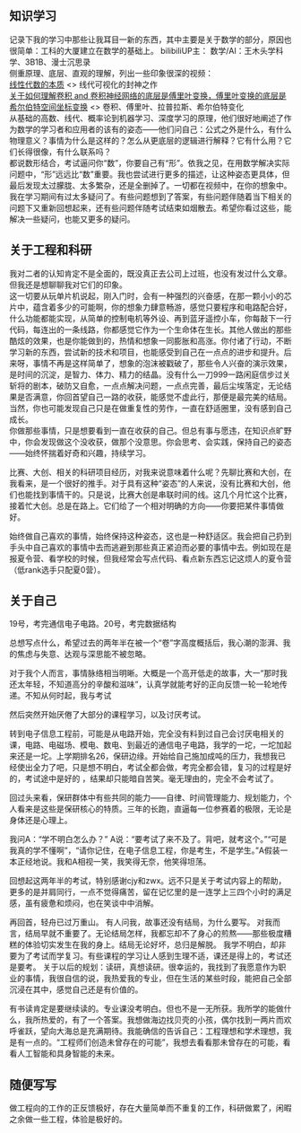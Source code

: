 ## 知识学习
记录下我的学习中那些让我耳目一新的东西，其中主要是关于数学的部分，原因也很简单：工科的大厦建立在数学的基础上。
bilibiliUP主：
数学/AI：王木头学科学、3B1B、漫士沉思录  
侧重原理、底层、直观的理解，列出一些印象很深的视频：  
[线性代数的本质](https://space.bilibili.com/88461692/channel/seriesdetail?sid=1528927) <> 线代可视化的封神之作   
[关于如何理解卷积 and 卷积神经网络的底层是傅里叶变换，傅里叶变换的底层是希尔伯特空间坐标变换](https://space.bilibili.com/504715181/channel/collectiondetail?sid=754403) <> 卷积、傅里叶、拉普拉斯、希尔伯特变化  
从基础的高数、线代、概率论到机器学习、深度学习的原理，他们很好地阐述了作为数学的学习者和应用者的该有的姿态——他们问自己：公式之外是什么，有什么物理意义？事情为什么是这样的？怎么从更底层的逻辑进行解释？它有什么用？它们长得很像，有什么联系吗？  
都说数形结合，考试逼问你“数”，你要自己有“形”。依我之见，在用数学解决实际问题中，“形”远远比“数”重要。我也尝试进行更多的描述，让这种姿态更具体，但最后发现太过朦胧、太多繁杂，还是全删掉了。一切都在视频中，在你的想象中。     
我在学习期间有过太多疑问了。有些问题想到了答案，有些问题伴随着当下相关的问题下又重新回想起来，还有些问题伴随考试结束如烟散去。希望你看过这些，能解决一些疑问，也能又更多的疑问。  

## 关于工程和科研
我对二者的认知肯定不是全面的，既没真正去公司上过班，也没有发过什么文章。但我还是想聊聊我对它们的印象。  
这一切要从玩单片机说起，刚入门时，会有一种强烈的兴奋感，在那一颗小小的芯片中，蕴含着多少的可能啊，你的想象力肆意畅游，感觉只要程序和电路配合好，什么功能都能实现，从简单的控制电机等外设、再到蓝牙遥控小车，你每敲下一行代码，每连出的一条线路，你都感觉它作为一个生命体在生长。其他人做出的那些酷炫的效果，也是你能做到的，热情和想象一同膨胀和高涨。你付诸了行动，不断学习新的东西，尝试新的技术和项目，也能感受到自己在一点点的进步和提升。后来呀，事情不再是这样简单了，想象的泡沫被戳破了，那些令人兴奋的演示效果，是时间的沉淀，是智力、体力、精力的结晶。没有什么一刀999一路闲庭信步过关斩将的剧本，破防又自愈，一点点解决问题，一点点完善，最后尘埃落定，无论结果是否满意，你回首望自己一路的收获，能感觉不虚此行，那便是最完美的结局。当然，你也可能发现自己只是在做重复性的劳作，一直在舒适圈里，没有感到自己成长。  
你做那些事情，只是想要看到一直在收获的自己。但总有事与愿违，在知识点旷野中，你会发现做这个没收获，做那个没意思。你会思考、会实践，保持自己的姿态——始终怀揣着好奇和兴趣，持续学习。  

比赛、大创、相关的科研项目经历，对我来说意味着什么呢？先聊比赛和大创，在我看来，是一个很好的推手。对于具有这种“姿态”的人来说，没有比赛和大创，他们也能找到事情干的。只是说，比赛大创是串联时间的线。这几个月忙这个比赛，接着忙大创。总是在路上。它们给了一个相对明确的方向——你要把某件事情做好。

始终做自己喜欢的事情，始终保持这种姿态，这也是一种舒适区。我会把自己扔到手头中自己喜欢的事情中去而逃避到那些真正紧迫而必要的事情中去。例如现在是报夏令营、看学校的时候，但我经常会写点代码、看点新东西忘记这烦人的夏令营（低rank选手只配夏0营）。

## 关于自己
19号，考完通信电子电路。20号，考完数据结构

总想写点什么，希望过去的两年半在被一个“卷”字高度概括后，我心潮的澎湃、我的焦虑与失意、达观与深思能不被忽略。

对于我个人而言，事情脉络相当明晰。大概是一个高开低走的故事，大一“那时我还太年轻，不知道高分的辛酸和滋味”，认真学就能考好的正向反馈一轮一轮地传递。不知从何时起，我与考试

然后突然开始厌倦了大部分的课程学习，以及讨厌考试。

转到电子信息工程前，可能是从电路开始，完全没有料到过自己会讨厌电相关的课，电路、电磁场、模电、数电、到最近的通信电子电路，我学的一坨，一坨加起来还是一坨。上学期排名26，保研边缘。开始给自己施加成吨的压力，我想我已经使出全力了吧，只是想不明白，考试全都会做，考完全都会错，复习的过程是好的，考试途中是好的 ，结果却只能暗自苦笑。毫无理由的，完全不会考试了。

回过头来看，保研群体中有些共同的能力——自律、时间管理能力、规划能力，个人看来是这些是保研核心的特质。三年的长跑，直逼每一位参赛着的极限，无论是身体还是心理上。

我问A：“学不明白怎么办？” A说：“要考试了来不及了。背吧，就考这个。”“可是我真的学不懂啊”，“请你记住，在电子信息工程，你是考生，不是学生。”A假装一本正经地说。我和A相视一笑，我笑得无奈，他笑得坦荡。

回想起这两年半的考试，特别感谢cjy和zwx。远不只是关于考试内容上的帮助，更多的是并肩同行，一点不觉得痛苦，留在记忆里的是一连学上三四个小时的满足感，虽有疲惫和烦闷，也在笑谈中中消解。

再回首，轻舟已过万重山。
有人问我，故事还没有结局，为什么要写。
对我而言，结局早就不重要了。无论结局怎样，我都忘却不了身心的煎熬——那些极度糟糕的体验切实发生在我的身上。结局无论好坏，总归是解脱。
我学不明白，却非要为了考试而学复习。有些课程的学习让人感到生理不适，课还是得上的，考试还是要考。
关于以后的规划：读研，真想读研。很幸运的，我找到了我愿意作为职业的事情，我很自信的说，我热爱我的专业，但在生活的某些时段，能把自己全部沉浸在其中，感觉自己还是有价值的。

有书读肯定是要继续读的。专业课没考明白。但也不是一无所获。我所学的能做什么，我所热爱的，有了一个答案。我想做海边找贝壳的小孩，偶尔找到一两片而欢呼雀跃，望向大海总是充满期待。我能确信的告诉自己：工程理想和学术理想，我是有一点的。“工程师们创造未曾存在的可能”，我想去看看那未曾存在的可能，看看人工智能和具身智能的未来。

## 随便写写
做工程向的工作的正反馈极好，存在大量简单而不重复的工作，科研做累了，闲暇之余做一些工程，体验是极好的。